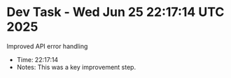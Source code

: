 # Dev Task - Wed Jun 25 22:17:14 UTC 2025
Improved API error handling
- Time: 22:17:14
- Notes: This was a key improvement step.
